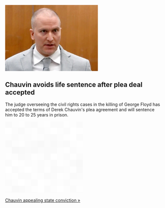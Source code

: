 
![Chauvin avoids life sentence after plea deal accepted](./20220505115843.png)
## Chauvin avoids life sentence after plea deal accepted

The judge overseeing the civil rights cases in the killing of George Floyd has accepted the terms of Derek Chauvin's plea agreement and will sentence him to 20 to 25 years in prison.

![pic](../square_bg.png)

[Chauvin appealing state conviction »](https://www.yahoo.com/news/judge-overseeing-chauvin-civil-rights-165141774.html)
